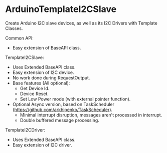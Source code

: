 # ArduinoTemplateI2CSlave

Create Arduino I2C slave devices, as well as its I2C Drivers with Template Classes.

Common API:
  - Easy extension of BaseAPI class.


TemplateI2CSlave:
  - Uses Extended BaseAPI class.
  - Easy extension of I2C device.
  - No work done during RequestOutput.
  - Base features (All optional):
    - Get Device Id.
    - Device Reset.
    - Set Low Power mode (with external pointer function).
  - Optional Async version, based on TaskScheduler (https://github.com/arkhipenko/TaskScheduler).
    - Minimal interrupt disruption, messages aren't processed in interrupt.
    - Double buffered message processing.


TemplateI2CDriver:
  - Uses Extended BaseAPI class.
  - Easy extension of I2C driver.

